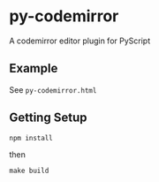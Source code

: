 # py-codemirror
A codemirror editor plugin for PyScript

## Example

See `py-codemirror.html`

## Getting Setup

`npm install`

then

`make build`

